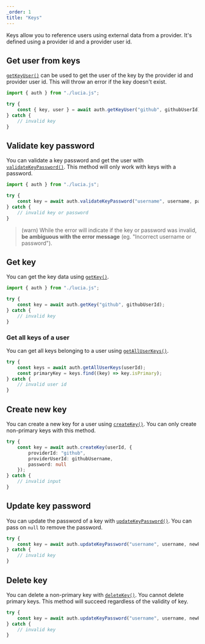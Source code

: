 ```yaml
---
_order: 1
title: "Keys"
---
```


Keys allow you to reference users using external data from a provider. It's defined using a provider id and a provider user id.

## Get user from keys

[`getKeyUser()`](/reference/api/server-api#getkeyuser) can be used to get the user of the key by the provider id and provider user id. This will throw an error if the key doesn't exist.

```ts
import { auth } from "./lucia.js";

try {
	const { key, user } = await auth.getKeyUser("github", githubUserId);
} catch {
	// invalid key
}
```

## Validate key password

You can validate a key password and get the user with [`validateKeyPassword()`](/reference/api/server-api#validatekeypassword). This method will only work with keys with a password.

```ts
import { auth } from "./lucia.js";

try {
	const key = await auth.validateKeyPassword("username", username, password);
} catch {
	// invalid key or password
}
```

> (warn) While the error will indicate if the key or password was invalid, **be ambiguous with the error message** (eg. "Incorrect username or password").

## Get key

You can get the key data using [`getKey()`](/reference/api/server-api#getkey).

```ts
import { auth } from "./lucia.js";

try {
	const key = await auth.getKey("github", githubUserId);
} catch {
	// invalid key
}
```

### Get all keys of a user

You can get all keys belonging to a user using [`getAllUserKeys()`](/reference/api/server-api#getalluserkeys).

```ts
try {
	const keys = await auth.getAllUserKeys(userId);
	const primaryKey = keys.find((key) => key.isPrimary);
} catch {
	// invalid user id
}
```

## Create new key

You can create a new key for a user using [`createKey()`](/reference/api/server-api#createkey). You can only create non-primary keys with this method.

```ts
try {
	const key = await auth.createKey(userId, {
		providerId: "github",
		providerUserId: githubUsername,
		password: null
	});
} catch {
	// invalid input
}
```

## Update key password

You can update the password of a key with [`updateKeyPassword()`](/reference/api/server-api#createkey). You can pass on `null` to remove the password.

```ts
try {
	const key = await auth.updateKeyPassword("username", username, newPassword);
} catch {
	// invalid key
}
```

## Delete key

You can delete a non-primary key with [`deleteKey()`](/reference/api/server-api#deletekey). You cannot delete primary keys. This method will succeed regardless of the validity of key.

```ts
try {
	const key = await auth.updateKeyPassword("username", username, newPassword);
} catch {
	// invalid key
}
```
